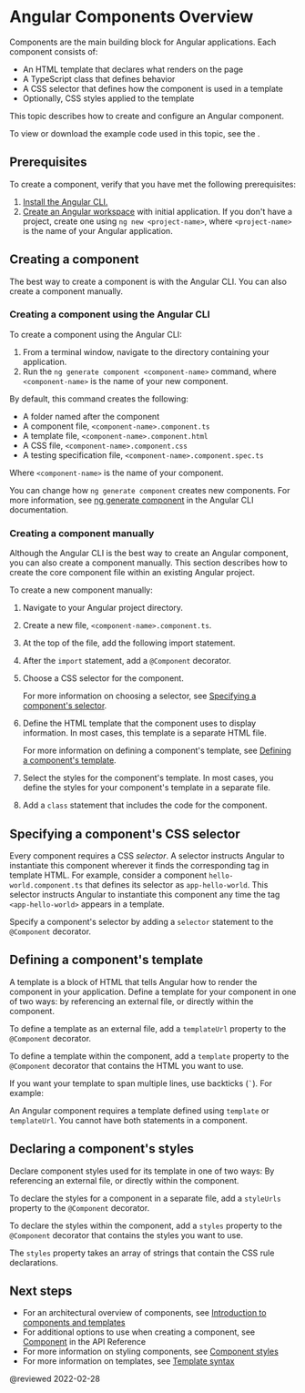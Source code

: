 # Angular Components Overview

Components are the main building block for Angular applications.
Each component consists of:

* An HTML template that declares what renders on the page
* A TypeScript class that defines behavior
* A CSS selector that defines how the component is used in a template
* Optionally, CSS styles applied to the template

This topic describes how to create and configure an Angular component.

<div class="alert is-helpful">

To view or download the example code used in this topic, see the <live-example></live-example>.

</div>

## Prerequisites

To create a component, verify that you have met the following prerequisites:

1. [Install the Angular CLI.](guide/setup-local#install-the-angular-cli)
1. [Create an Angular workspace](guide/setup-local#create-a-workspace-and-initial-application) with initial application.
   If you don't have a project, create one using `ng new <project-name>`, where `<project-name>` is the name of your Angular application.

## Creating a component

The best way to create a component is with the Angular CLI.
You can also create a component manually.

### Creating a component using the Angular CLI

To create a component using the Angular CLI:

1. From a terminal window, navigate to the directory containing your application.
1. Run the `ng generate component <component-name>` command, where `<component-name>` is the name of your new component.

By default, this command creates the following:

* A folder named after the component
* A component file, `<component-name>.component.ts`
* A template file, `<component-name>.component.html`
* A CSS file, `<component-name>.component.css`
* A testing specification file, `<component-name>.component.spec.ts`

Where `<component-name>` is the name of your component.

<div class="alert is-helpful">

You can change how `ng generate component` creates new components.
For more information, see [ng generate component](cli/generate#component-command) in the Angular CLI documentation.

</div>

### Creating a component manually

Although the Angular CLI is the best way to create an Angular component, you can also create a component manually.
This section describes how to create the core component file within an existing Angular project.

To create a new component manually:

1. Navigate to your Angular project directory.

1. Create a new file, `<component-name>.component.ts`.

1. At the top of the file, add the following import statement.

   <code-example path="component-overview/src/app/component-overview/component-overview.component.ts" region="import"></code-example>

1. After the `import` statement, add a `@Component` decorator.

   <code-example path="component-overview/src/app/component-overview/component-overview.component.ts" region="decorator-skeleton"></code-example>

1. Choose a CSS selector for the component.

   <code-example path="component-overview/src/app/component-overview/component-overview.component.ts" region="selector"></code-example>

   For more information on choosing a selector, see [Specifying a component's selector](#specifying-a-components-css-selector).

1. Define the HTML template that the component uses to display information.
   In most cases, this template is a separate HTML file.

   <code-example path="component-overview/src/app/component-overview/component-overview.component.ts" region="templateUrl"></code-example>

   For more information on defining a component's template, see [Defining a component's template](#defining-a-components-template).

1. Select the styles for the component's template.
   In most cases, you define the styles for your component's template in a separate file.

   <code-example path="component-overview/src/app/component-overview/component-overview.component.ts" region="decorator"></code-example>

1. Add a `class` statement that includes the code for the component.

   <code-example path="component-overview/src/app/component-overview/component-overview.component.ts" region="class"></code-example>

## Specifying a component's CSS selector

Every component requires a CSS *selector*. A selector instructs Angular to instantiate this component wherever it finds the corresponding tag in template HTML.
For example, consider a component `hello-world.component.ts` that defines its selector as `app-hello-world`.
This selector instructs Angular to instantiate this component any time the tag `<app-hello-world>` appears in a template.

Specify a component's selector by adding a `selector` statement to the `@Component` decorator.

<code-example path="component-overview/src/app/component-overview/component-overview.component.ts" region="selector"></code-example>

## Defining a component's template

A template is a block of HTML that tells Angular how to render the component in your application.
Define a template for your component in one of two ways: by referencing an external file, or directly within the component.

To define a template as an external file, add a `templateUrl` property to the `@Component` decorator.

<code-example path="component-overview/src/app/component-overview/component-overview.component.ts" region="templateUrl"></code-example>

To define a template within the component, add a `template` property to the `@Component` decorator that contains the HTML you want to use.

<code-example path="component-overview/src/app/component-overview/component-overview.component.1.ts" region="template"></code-example>

If you want your template to span multiple lines, use backticks (<code>\`</code>).
For example:

<code-example path="component-overview/src/app/component-overview/component-overview.component.2.ts" region="templatebacktick"></code-example>

<div class="alert is-helpful">

An Angular component requires a template defined using `template` or `templateUrl`.
You cannot have both statements in a component.

</div>

## Declaring a component's styles

Declare component styles used for its template in one of two ways:
By referencing an external file, or directly within the component.

To declare the styles for a component in a separate file, add a `styleUrls` property to the `@Component` decorator.

<code-example path="component-overview/src/app/component-overview/component-overview.component.ts" region="decorator"></code-example>

To declare the styles within the component, add a `styles` property to the `@Component` decorator that contains the styles you want to use.

<code-example path="component-overview/src/app/component-overview/component-overview.component.3.ts" region="styles"></code-example>

The `styles` property takes an array of strings that contain the CSS rule declarations.

## Next steps

* For an architectural overview of components, see [Introduction to components and templates](guide/architecture-components)
* For additional options to use when creating a component, see [Component](api/core/Component) in the API Reference
* For more information on styling components, see [Component styles](guide/component-styles)
* For more information on templates, see [Template syntax](guide/template-syntax)

<!-- links -->

<!-- external links -->

<!-- end links -->

@reviewed 2022-02-28
